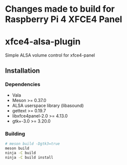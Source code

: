 # Changes made to build for Raspberry Pi 4 XFCE4 Panel

# xfce4-alsa-plugin
Simple ALSA volume control for xfce4-panel

## Installation
### Dependencies
- Vala
- Meson >= 0.37.0
- ALSA userspace library (libasound)
- gettext >= 0.19.7
- libxfce4panel-2.0 >= 4.13.0
- gtk+-3.0 >= 3.20.0

### Building
```sh
# meson build -Dgtk3=true
meson build
ninja -C build
ninja -C build install
```
